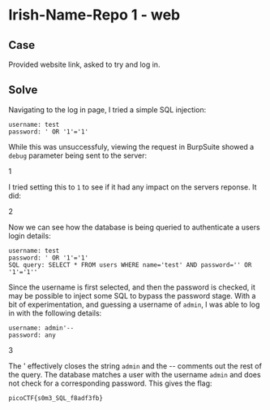 # Irish-Name-Repo 1 - web

## Case

Provided website link, asked to try and log in.

## Solve

Navigating to the log in page, I tried a simple SQL injection:

```
username: test
password: ' OR '1'='1'
```

While this was unsuccessfuly, viewing the request in BurpSuite showed a `debug` parameter being sent to the server:

1

I tried setting this to `1` to see if it had any impact on the servers reponse. It did:

2

Now we can see how the database is being queried to authenticate a users login details:

```
username: test
password: ' OR '1'='1'
SQL query: SELECT * FROM users WHERE name='test' AND password='' OR '1'='1''
```

Since the username is first selected, and then the password is checked, it may be possible to inject some SQL to bypass the password stage. With a bit of experimentation, and guessing a username of `admin`, I was able to log in with the following details:

```
username: admin'--
password: any
```

3

The ' effectively closes the string `admin` and the -- comments out the rest of the query. The database matches a user with the username `admin` and does not check for a corresponding password. This gives the flag:

`picoCTF{s0m3_SQL_f8adf3fb}`